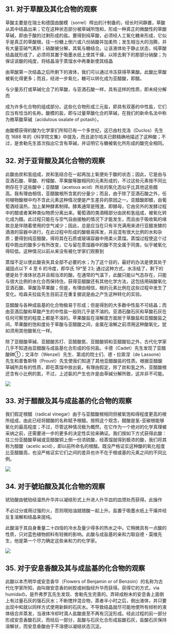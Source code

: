 ## 31. 对于草酸及其化合物的观察

草酸主要是在瑞士和德国由酸模（sorrel）榨出的汁制备的，经长时间静置，草酸从其中结晶出来；它在这种状态部分被草碱所饱和，形成一种真正的微酸性的草酸草碱，即由于酸的过剩形成的盐。要得到纯草酸，必须经人工氧化糖来形成，它似乎是真正的草酸根。往一份糖上倒六或八份硝酸并加柔热；发生相当大的泡腾，并有大量亚硝气离析；硝酸被分解，其氧与糖结合。让该液体处于静止状态，纯草酸结晶就形成了，必须将其置于吸墨水纸上使其干燥，以除去剩下的那部分硝酸；为保证该酸的纯度，将结晶溶于蒸馏水中再重新使其结晶

由草酸第一次结晶之后所剩下的液体，我们可以通过冷冻获得苹果酸。此酸比草酸被氧化得更多；而且，经进一步氧化，糖可以转化成为亚醋酸，即醋。

与少量苏打或草碱化合了的草酸，与亚酒石酸一样，具有这样的性质，即未经分解而

成为许多化合物的组成部分。这些化合物形成三元盐，即具有双基的中性盐，它们应当有恰当的名称。酸模的盐，即与过量草酸化合的草碱，在我们的新命名法中称为微草酸草碱（acidulous oxalate of potash）。

由酸模获得的酸为化学家们所知已有一个多世纪，这已由杜克洛（Duclos）先生在 1688 年的《科学院文集》中提及，而且波尔哈夫已颇精确地描述了这种酸；不过，是舍勒先生首次指出它含有草碱，并证明它与糖被氧化所形成的酸完全相同。

## 32. 对于亚背酸及其化合物的观察

此酸由炭和氢组成，炭和氢结合在一起再加上氧便处于酸的状态；因此，它是由与亚酒石酸、草酸、柠檬酸、苹果酸等酸相同的元素形成的，不过这些元素按不同比例存在于这些酸中；亚醋酸（acetous acid）所处的氧化态似乎比其他这些醋高。我有理由相信，亚醋酸根所含氮的分量少；而且，由于除了亚酒石酸之外，任何植物酸根中均不含此元素这种情况便是产生差异的原因之一。亚醋酸即醋，由葡萄酒经温热，加上某种酵素制得。酵素通常是残渣，即酵母，它由另外的发酵过程中的醋或者某种类似物质分离出来。葡萄酒的类酒精部分由炭和氢组成，被氧化转化成为醋。此过程只能在与空气自由接触的情况下才能发生，而且由于吸收氧的缘故总是伴随着使用的空气减少；因此，总是应当在只有半充满用来进行亚醋发酵的酒液的容器中进行。在此过程中形成的酸极易挥发，并且混有很大比例的水和杂质；要得到纯亚醋酸，得将其在石质或玻璃容器中用柔火蒸馏。蒸馏过程使这个过程中跑出的酸多少有所改变，它与留在蒸馏器中的酸不完全属于同类，似乎被氧化得较低。这种情况以前从来没有被化学家们观察到

蒸馏不足以使此酸丧失其全部不必要的水；为了这个目的，最好的办法是使其处于凝固点以下 4 至 6 的冷度，即华氏 19°至 23; 通过这种方式，水冻结了，剩下的便是处于液体状态并且相当浓的酸。在通常的气温下，此酸只能以气态存在，只能与很大比例的水化合而保持住。获得亚醋酸还有其他化学方法，这包括用硝酸氧化亚酒石酸、草酸及苹果酸；但是，有理由相信，根的元素比例在这些过程中发生了变化。哈森夫拉兹先生目前正在重复据说是由之产生这种转化的实验。

亚醋酸与各种成盐基的化合物极易于形成；但是得到的大多数中性盐不可结晶；而由亚酒后酸和草酸产生的中性盐一般则几乎是不溶的。亚酒石酸石灰和草酸石灰在任何可察觉的程度上都是不溶的。苹果酸盐在溶解度方面居于草酸盐和亚醋酸盐之间，苹果酸的饱和度处于草酸与亚醋酸之间，金属在溶解之前须用这种酸氧化，犹如须用其他酸氧化一样。

除了亚醋酸草碱、亚醋酸苏打、亚醋酸氮、亚醋酸铜和亚醋酸铅之外，古代化学家几乎不知道由亚醋酸与成盐基化合形成的任何盐。卡德（Cadet）先生发现了亚醋酸砷①；文泽尔（Wenzel）先生、第戎的院士们、德・拉索涅（de Lassone）先生和普鲁斯特（Proust）先生使我们知道了其他亚醋酸盐的性质。根据亚醋酸草碱所具有的性质，即在蒸馏中放出氨，有理由假定，除了炭和氢之外，亚醋酸根还含有小比例的氮，不过，上述氨的产生也许是由草碱分解所致，这并非不可能。

![](https://raw.githubusercontent.com/dalong0514/selfstudy/master/图片链接/化工书籍/2019387.PNG)

## 33. 对于醋酸及其与成盐基的化合物的观察

我们假定根醋（radical vinegar）由于与亚醋酸根相同但被氧饱和得程度更高的根所组成，由此已经将醋酸的名称赋予根醋。按照这个观念，醋酸是氢-亚碳根能够氧化的最高程度；不过，尽管这种情况极为概然，在它作为一个绝对的化学真理被采纳之前，还需要进一步的更多的决定性实验来确证。我们按如下方式获得此酸：往三份亚醋酸草碱或亚醋酸铜上倒一份浓硫酸，经蒸馏就得到极浓的酸，我们将其称为醋酸（acetic acid），即以前所命名的根醋。既没严格证实这种酸的氧化程度比亚醋酸高，也没严格证实它们之间的差异也许不在于根或基的元素之间的不同比例。

![](https://raw.githubusercontent.com/dalong0514/selfstudy/master/图片链接/化工书籍/2019388.PNG)

## 34. 对于號珀酸及其化合物的观察

琥珀酸由號珀经温热升华并以凝结形式上升进人升华皿的皿颈处而获得。此操作

不必过分或用过强的火，否则現珀油就随酸一起上升。盐置于吸墨水纸上干燥并经反复溶解和结晶来提纯。

此酸溶于其自身重量二十四倍的冷水及量少得多的热水之中。它稍微具有一点酸的性质，只对蓝色植物颜料有轻微的影响。此酸与成盐基的亲和力取自德・莫维先生，他是第一个尽力确定这些亲和力的化学家。

![](https://raw.githubusercontent.com/dalong0514/selfstudy/master/图片链接/化工书籍/2019389.PNG)

## 35. 对于安息香酸及其与成盐基的化合物的观察

此酸以本杰明华或安息香华（Flowers of Benjamin or of Benzoin）的名称为古代化学家所知，由叫做安息香的树胶或树脂经升华而获得。获得它的方式，via humidaの，是乔弗罗瓦先生发现、舍勒先生完善的。弄碎成粉末的安息香上面倒上有过量石灰的强石灰水；不断搅拌混合物，蒸者半小时之后，倒出液体，并只要出现中和就以同样方式使用新鲜的石灰水。不导致结晶就尽可能地使所有倾析的液体结合并蒸发，当液体冷却时滴人盐酸直至不再有沉淀形成。经此过程的前一部分形成安息香酸石灰，而经后一部分，盐酸与石灰化合形成盐酸石灰，盐酸石灰保持溶解状，而安息香酸由于不溶便以凝结状态沉淀。